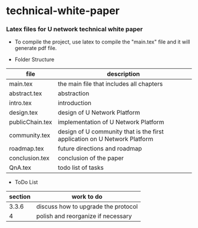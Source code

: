 # technical-white-paper
### Latex files for U network technical white paper

* To compile the project, use latex to compile the "main.tex" file and it will generate pdf file.

* Folder Structure

| file | description  |
| ------ | ------ |
| main.tex | the main file that includes all chapters |
| abstract.tex | abstraction |
| intro.tex | introduction |
| design.tex | design of U Network Platform |
| publicChain.tex | implementation of U Network Platform |
| community.tex | design of U community that is the first application on U Network Platform |
| roadmap.tex | future directions and roadmap |
| conclusion.tex | conclusion of the paper |
| QnA.tex | todo list of tasks |

* ToDo List


| section | work to do  |
| ------ | ------ |
| 3.3.6 | discuss how to upgrade the protocol |
| 4 | polish and reorganize if necessary |
